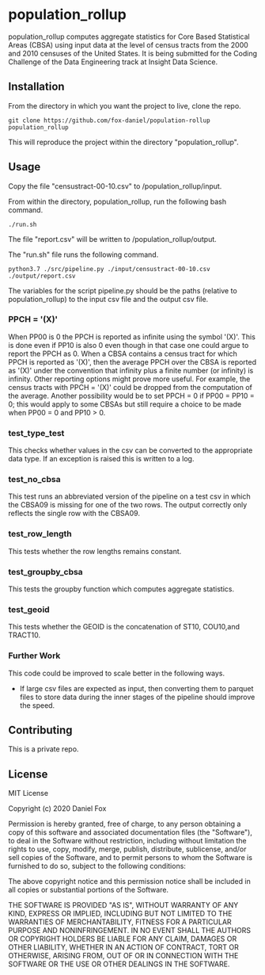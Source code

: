 # population_rollup

population_rollup computes aggregate statistics for Core Based Statistical Areas (CBSA) using input data at the level of census tracts from the 2000 and 2010 censuses of the United States. It is being submitted for the Coding Challenge of the Data Engineering track at Insight Data Science.

## Installation

From the directory in which you want the project to live, clone the repo.

```
git clone https://github.com/fox-daniel/population-rollup population_rollup
```
This will reproduce the project within the directory "population_rollup".

## Usage

Copy the file "censustract-00-10.csv" to /population_rollup/input.

From within the directory, population_rollup, run the following bash command.
```
./run.sh
```
The file "report.csv" will be written to /population_rollup/output.

The "run.sh" file runs the following command.
```
python3.7 ./src/pipeline.py ./input/censustract-00-10.csv ./output/report.csv
```
The variables for the script pipeline.py should be the paths (relative to population_rollup) to the input csv file and the output csv file.

### PPCH = '(X)'
When PP00 is 0 the PPCH is reported as infinite using the symbol '(X)'. This is done even if PP10 is also 0 even though in that case one could argue to report the PPCH as 0. When a CBSA contains a census tract for which PPCH is reported as '(X)', then the average PPCH over the CBSA is reported as '(X)' under the convention that infinity plus a finite number (or infinity) is infinity. Other reporting options might prove more useful. For example, the census tracts with PPCH = '(X)' could be dropped from the computation of the average. Another possibility would be to set PPCH = 0 if PP00 = PP10 = 0; this would apply to some CBSAs but still require a choice to be made when PP00 = 0 and PP10 > 0.

### test_type_test
This checks whether values in the csv can be converted to the appropriate data type. If an exception is raised this is written to a log.

### test_no_cbsa
This test runs an abbreviated version of the pipeline on a test csv in which the CBSA09 is missing for one of the two rows. The output correctly only reflects the single row with the CBSA09.

### test_row_length
This tests whether the row lengths remains constant.

### test_groupby_cbsa
This tests the groupby function which computes aggregate statistics. 

### test_geoid
This tests whether the GEOID is the concatenation of ST10, COU10,and TRACT10.

### Further Work
This code could be improved to scale better in the following ways.
- If large csv files are expected as input, then converting them to parquet files to store data during the inner stages of the pipeline should improve the speed.

## Contributing
This is a private repo.

## License

MIT License

Copyright (c) 2020 Daniel Fox

Permission is hereby granted, free of charge, to any person obtaining a copy
of this software and associated documentation files (the "Software"), to deal
in the Software without restriction, including without limitation the rights
to use, copy, modify, merge, publish, distribute, sublicense, and/or sell
copies of the Software, and to permit persons to whom the Software is
furnished to do so, subject to the following conditions:

The above copyright notice and this permission notice shall be included in all
copies or substantial portions of the Software.

THE SOFTWARE IS PROVIDED "AS IS", WITHOUT WARRANTY OF ANY KIND, EXPRESS OR
IMPLIED, INCLUDING BUT NOT LIMITED TO THE WARRANTIES OF MERCHANTABILITY,
FITNESS FOR A PARTICULAR PURPOSE AND NONINFRINGEMENT. IN NO EVENT SHALL THE
AUTHORS OR COPYRIGHT HOLDERS BE LIABLE FOR ANY CLAIM, DAMAGES OR OTHER
LIABILITY, WHETHER IN AN ACTION OF CONTRACT, TORT OR OTHERWISE, ARISING FROM,
OUT OF OR IN CONNECTION WITH THE SOFTWARE OR THE USE OR OTHER DEALINGS IN THE
SOFTWARE.


